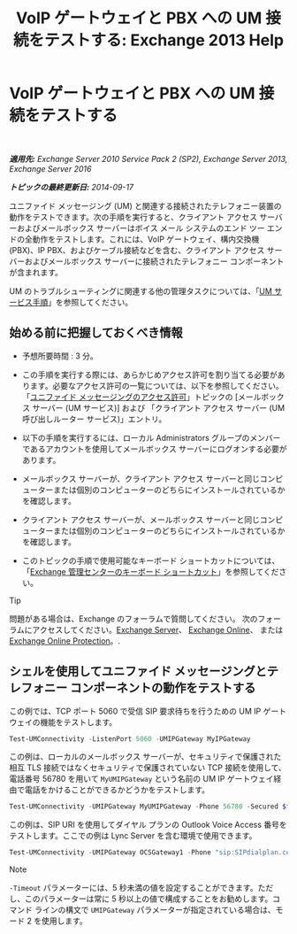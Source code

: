 ﻿---
title: 'VoIP ゲートウェイと PBX への UM 接続をテストする: Exchange 2013 Help'
TOCTitle: VoIP ゲートウェイと PBX への UM 接続をテストする
ms:assetid: 2aca8631-a99a-4e29-aff0-e462385f03b2
ms:mtpsurl: https://technet.microsoft.com/ja-jp/library/Aa996906(v=EXCHG.150)
ms:contentKeyID: 56270038
ms.date: 04/24/2018
mtps_version: v=EXCHG.150
ms.translationtype: HT
---

# VoIP ゲートウェイと PBX への UM 接続をテストする

 

_**適用先:** Exchange Server 2010 Service Pack 2 (SP2), Exchange Server 2013, Exchange Server 2016_

_**トピックの最終更新日:** 2014-09-17_

ユニファイド メッセージング (UM) と関連する接続されたテレフォニー装置の動作をテストできます。次の手順を実行すると、クライアント アクセス サーバーおよびメールボックス サーバーはボイス メール システムのエンド ツー エンドの全動作をテストします。これには、VoIP ゲートウェイ、構内交換機 (PBX)、IP PBX、およびケーブル接続などを含む、クライアント アクセス サーバーおよびメールボックス サーバーに接続されたテレフォニー コンポーネントが含まれます。

UM のトラブルシューティングに関連する他の管理タスクについては、「[UM サービス手順](um-services-procedures-exchange-2013-help.md)」を参照してください。

## 始める前に把握しておくべき情報

  - 予想所要時間 : 3 分。

  - この手順を実行する際には、あらかじめアクセス許可を割り当てる必要があります。必要なアクセス許可の一覧については、以下を参照してください。「[ユニファイド メッセージングのアクセス許可](unified-messaging-permissions-exchange-2013-help.md)」トピックの \[メールボックス サーバー (UM サービス)\] および 「クライアント アクセス サーバー (UM 呼び出しルーター サービス)」エントリ。

  - 以下の手順を実行するには、ローカル Administrators グループのメンバーであるアカウントを使用してメールボックス サーバーにログオンする必要があります。

  - メールボックス サーバーが、クライアント アクセス サーバーと同じコンピューターまたは個別のコンピューターのどちらにインストールされているかを確認します。

  - クライアント アクセス サーバーが、メールボックス サーバーと同じコンピューターまたは個別のコンピューターのどちらにインストールされているかを確認します。

  - このトピックの手順で使用可能なキーボード ショートカットについては、「[Exchange 管理センターのキーボード ショートカット](keyboard-shortcuts-in-the-exchange-admin-center-exchange-online-protection-help.md)」を参照してください。


> [!TIP]
> 問題がある場合は、Exchange のフォーラムで質問してください。 次のフォーラムにアクセスしてください。<A href="https://go.microsoft.com/fwlink/p/?linkid=60612">Exchange Server</A>、 <A href="https://go.microsoft.com/fwlink/p/?linkid=267542">Exchange Online</A>、 または <A href="https://go.microsoft.com/fwlink/p/?linkid=285351">Exchange Online Protection</A>。.



## シェルを使用してユニファイド メッセージングとテレフォニー コンポーネントの動作をテストする

この例では、TCP ポート 5060 で受信 SIP 要求待ちを行うための UM IP ゲートウェイの機能をテストします。

```powershell
Test-UMConnectivity -ListenPort 5060 -UMIPGateway MyIPGateway
```

この例は、ローカルのメールボックス サーバーが、セキュリティで保護された相互 TLS 接続ではなくセキュリティで保護されていない TCP 接続を使用して、電話番号 56780 を用いて `MyUMIPGateway` という名前の UM IP ゲートウェイ経由で電話をかけることができるかどうかをテストします。

```powershell
Test-UMConnectivity -UMIPGateway MyUMIPGateway -Phone 56780 -Secured $false
```

この例は、SIP URI を使用してダイヤル プランの Outlook Voice Access 番号をテストします。ここでの例は Lync Server を含む環境で使用できます。

```powershell
Test-UMConnectivity -UMIPGateway OCSGateway1 -Phone "sip:SIPdialplan.contoso.com@contoso.com"
```


> [!NOTE]
> <CODE>-Timeout</CODE> パラメーターには、5 秒未満の値を設定することができます。ただし、このパラメーターは常に 5 秒以上の値で構成することをお勧めします。コマンド ラインの構文で <CODE>&shy;UMIPGateway</CODE> パラメーターが指定されている場合は、モード 2 を使用します。


